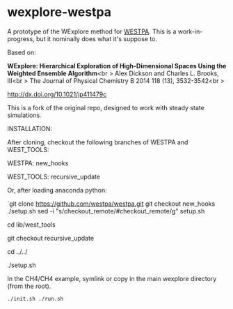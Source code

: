 # wexplore-westpa
A prototype of the WExplore method for [WESTPA](http://chong.chem.pitt.edu/WESTPA). This is a work-in-progress, 
but it nominally does what it's suppose to.

Based on:

**WExplore: Hierarchical Exploration of High-Dimensional Spaces Using the Weighted Ensemble Algorithm**<br \>
Alex Dickson and Charles L. Brooks, III<br \>
The Journal of Physical Chemistry B 2014 118 (13), 3532-3542<br \>

http://dx.doi.org/10.1021/jp411479c


This is a fork of the original repo, designed to work with steady state simulations.

INSTALLATION:

After cloning, checkout the following branches of WESTPA and WEST_TOOLS:

WESTPA: new_hooks

WEST_TOOLS: recursive_update

Or, after loading anaconda python:

`git clone https://github.com/westpa/westpa.git
git checkout new_hooks
./setup.sh
sed -i "s/checkout_remote/\#checkout_remote/g" setup.sh

cd lib/west_tools

git checkout recursive_update

cd ../../

./setup.sh

In the CH4/CH4 example, symlink or copy in the main wexplore directory (from the root).

`./init.sh
./run.sh`
